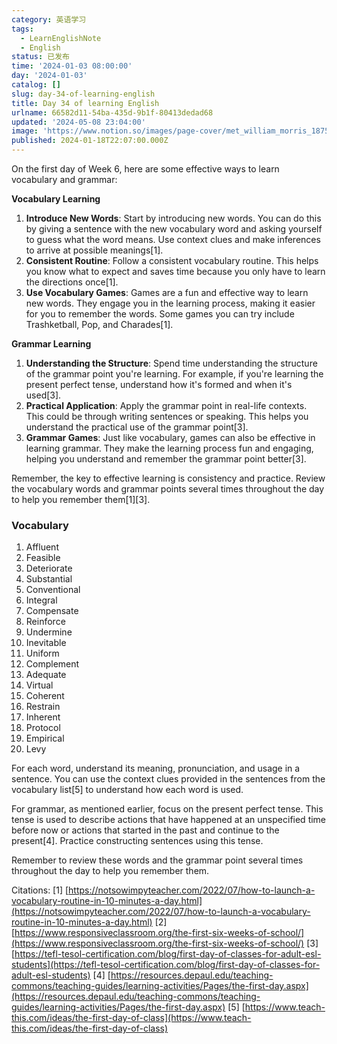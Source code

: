 ```yaml
---
category: 英语学习
tags:
  - LearnEnglishNote
  - English
status: 已发布
time: '2024-01-03 08:00:00'
day: '2024-01-03'
catalog: []
slug: day-34-of-learning-english
title: Day 34 of learning English
urlname: 66582d11-54ba-435d-9b1f-80413dedad68
updated: '2024-05-08 23:04:00'
image: 'https://www.notion.so/images/page-cover/met_william_morris_1875.jpg'
published: 2024-01-18T22:07:00.000Z
---
```


On the first day of Week 6, here are some effective ways to learn vocabulary and grammar:


**Vocabulary Learning**

1. **Introduce New Words**: Start by introducing new words. You can do this by giving a sentence with the new vocabulary word and asking yourself to guess what the word means. Use context clues and make inferences to arrive at possible meanings[1].
2. **Consistent Routine**: Follow a consistent vocabulary routine. This helps you know what to expect and saves time because you only have to learn the directions once[1].
3. **Use Vocabulary Games**: Games are a fun and effective way to learn new words. They engage you in the learning process, making it easier for you to remember the words. Some games you can try include Trashketball, Pop, and Charades[1].

**Grammar Learning**

1. **Understanding the Structure**: Spend time understanding the structure of the grammar point you're learning. For example, if you're learning the present perfect tense, understand how it's formed and when it's used[3].
2. **Practical Application**: Apply the grammar point in real-life contexts. This could be through writing sentences or speaking. This helps you understand the practical use of the grammar point[3].
3. **Grammar Games**: Just like vocabulary, games can also be effective in learning grammar. They make the learning process fun and engaging, helping you understand and remember the grammar point better[3].

Remember, the key to effective learning is consistency and practice. Review the vocabulary words and grammar points several times throughout the day to help you remember them[1][3].


### Vocabulary

1. Affluent
2. Feasible
3. Deteriorate
4. Substantial
5. Conventional
6. Integral
7. Compensate
8. Reinforce
9. Undermine
10. Inevitable
11. Uniform
12. Complement
13. Adequate
14. Virtual
15. Coherent
16. Restrain
17. Inherent
18. Protocol
19. Empirical
20. Levy

For each word, understand its meaning, pronunciation, and usage in a sentence. You can use the context clues provided in the sentences from the vocabulary list[5] to understand how each word is used.


For grammar, as mentioned earlier, focus on the present perfect tense. This tense is used to describe actions that have happened at an unspecified time before now or actions that started in the past and continue to the present[4]. Practice constructing sentences using this tense.


Remember to review these words and the grammar point several times throughout the day to help you remember them.


Citations:
[1] [https://notsowimpyteacher.com/2022/07/how-to-launch-a-vocabulary-routine-in-10-minutes-a-day.html](https://notsowimpyteacher.com/2022/07/how-to-launch-a-vocabulary-routine-in-10-minutes-a-day.html)
[2] [https://www.responsiveclassroom.org/the-first-six-weeks-of-school/](https://www.responsiveclassroom.org/the-first-six-weeks-of-school/)
[3] [https://tefl-tesol-certification.com/blog/first-day-of-classes-for-adult-esl-students](https://tefl-tesol-certification.com/blog/first-day-of-classes-for-adult-esl-students)
[4] [https://resources.depaul.edu/teaching-commons/teaching-guides/learning-activities/Pages/the-first-day.aspx](https://resources.depaul.edu/teaching-commons/teaching-guides/learning-activities/Pages/the-first-day.aspx)
[5] [https://www.teach-this.com/ideas/the-first-day-of-class](https://www.teach-this.com/ideas/the-first-day-of-class)

